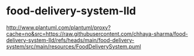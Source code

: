 # food-delivery-system-lld

http://www.plantuml.com/plantuml/proxy?cache=no&src=https://raw.githubusercontent.com/chhaya-sharma/food-delivery-system-lld/refs/heads/main/food-delivery-system/src/main/resources/FoodDeliverySystem.puml
